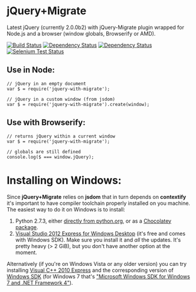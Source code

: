 jQuery+Migrate
==============

Latest jQuery (currently 2.0.0b2) with jQuery-Migrate plugin wrapped for Node.js and a browser (window globals, Browserify or AMD).

[![Build Status](https://travis-ci.org/listochkin/node-jquery-with-migrate.png)](https://travis-ci.org/listochkin/node-jquery-with-migrate)
[![Dependency Status](https://gemnasium.com/listochkin/node-jquery-with-migrate.png)](https://gemnasium.com/listochkin/node-jquery-with-migrate)
[![Dependency Status](https://david-dm.org/listochkin/node-jquery-with-migrate.png)](https://gemnasium.com/listochkin/node-jquery-with-migrate)
[![Selenium Test Status](https://saucelabs.com/buildstatus/listochkin-JQM)](https://saucelabs.com/u/listochkin-JQM)


Use in Node:
------------

    // jQuery in an empty document
    var $ = require('jquery-with-migrate');

    // jQuery in a custom window (from jsdom)
    var $ = require('jquery-with-migrate').create(window);

Use with Browserify:
--------------------

    // returns jQuery within a current window 
    var $ = require('jquery-with-migrate');

    // globals are still defined
    console.log($ === window.jQuery);

Installing on Windows:
======================

Since **jQuery+Migrate** relies on **jsdom** that in turn depends on **contextify** it's important to have compiler toolchain properly installed on you machine. The easiest way to do it on Windows is to install:

 1. Python 2.7.3, either [directly from python.org][1], or as a [Chocolatey package][2].
 2. [Visual Studio 2012 Express for Windows Desktop][3] (it's free and comes with Windows SDK). Make sure you install it and _all_ the updates. It's pretty heavy (> 2 GiB), but you don't have another option at the moment.

Alternatively (if you're on Windows Vista or any older version) you can try installing [Visual C++ 2010 Express][4] and the corresponding version of [Windows SDK][5] (for Windows 7 that's ["Microsoft Windows SDK for Windows 7 and .NET Framework 4"][6]).


  [1]: http://www.python.org/download/releases/2.7.3/
  [2]: http://chocolatey.org/packages/python
  [3]: http://www.microsoft.com/visualstudio/eng/downloads#d-2012-express
  [4]: http://www.microsoft.com/visualstudio/eng/downloads#d-2010-express
  [5]: http://en.wikipedia.org/wiki/Windows_SDK
  [6]: http://www.microsoft.com/en-us/download/details.aspx?id=8279

